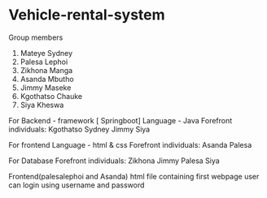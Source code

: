# Vehicle-rental-system


Group members 
1. Mateye Sydney
2. Palesa Lephoi 
3. Zikhona Manga 
4. Asanda Mbutho
5. Jimmy Maseke 
6. Kgothatso Chauke 
7. Siya Kheswa


For Backend - framework [ Springboot]
Language - Java
Forefront individuals:
Kgothatso
Sydney 
Jimmy 
Siya

For frontend
Language - html & css
Forefront individuals:
Asanda
Palesa

For Database
Forefront individuals:
Zikhona
Jimmy
Palesa
Siya


Frontend(palesalephoi and Asanda)
html file containing first webpage 
user can login using username and password 
